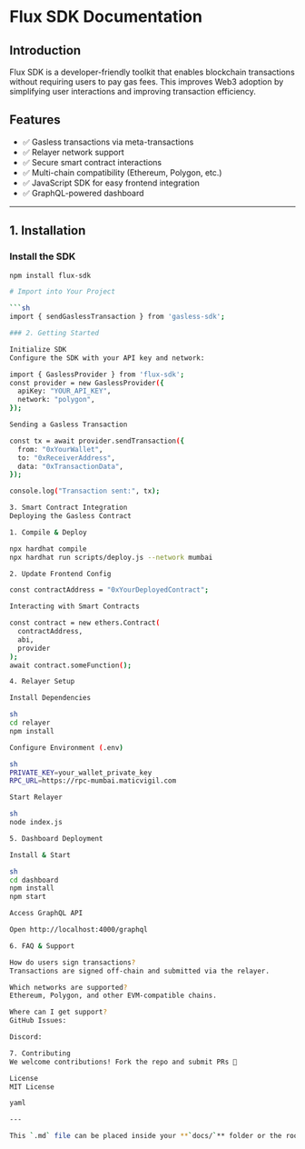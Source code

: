 # Flux SDK Documentation  

## Introduction  
Flux SDK is a developer-friendly toolkit that enables blockchain transactions without requiring users to pay gas fees. This improves Web3 adoption by simplifying user interactions and improving transaction efficiency.  

## Features  
- ✅ Gasless transactions via meta-transactions  
- ✅ Relayer network support  
- ✅ Secure smart contract interactions  
- ✅ Multi-chain compatibility (Ethereum, Polygon, etc.)  
- ✅ JavaScript SDK for easy frontend integration  
- ✅ GraphQL-powered dashboard  

---

## 1. Installation  

### Install the SDK  
```sh
npm install flux-sdk

# Import into Your Project

```sh
import { sendGaslessTransaction } from 'gasless-sdk';

### 2. Getting Started

Initialize SDK
Configure the SDK with your API key and network:

import { GaslessProvider } from 'flux-sdk';
const provider = new GaslessProvider({
  apiKey: "YOUR_API_KEY",
  network: "polygon",
});

Sending a Gasless Transaction

const tx = await provider.sendTransaction({
  from: "0xYourWallet",
  to: "0xReceiverAddress",
  data: "0xTransactionData",
});

console.log("Transaction sent:", tx);

3. Smart Contract Integration
Deploying the Gasless Contract

1. Compile & Deploy

npx hardhat compile
npx hardhat run scripts/deploy.js --network mumbai

2. Update Frontend Config

const contractAddress = "0xYourDeployedContract";

Interacting with Smart Contracts

const contract = new ethers.Contract(
  contractAddress,
  abi,
  provider
);
await contract.someFunction();

4. Relayer Setup

Install Dependencies

sh
cd relayer
npm install

Configure Environment (.env)

sh
PRIVATE_KEY=your_wallet_private_key
RPC_URL=https://rpc-mumbai.maticvigil.com

Start Relayer

sh
node index.js

5. Dashboard Deployment

Install & Start

sh
cd dashboard
npm install
npm start

Access GraphQL API

Open http://localhost:4000/graphql

6. FAQ & Support

How do users sign transactions?
Transactions are signed off-chain and submitted via the relayer.

Which networks are supported?
Ethereum, Polygon, and other EVM-compatible chains.

Where can I get support?
GitHub Issues: 

Discord:

7. Contributing
We welcome contributions! Fork the repo and submit PRs 🚀

License
MIT License

yaml

---

This `.md` file can be placed inside your **`docs/`** folder or the root directory of your repository. Let me know if you need modifications! 🚀
